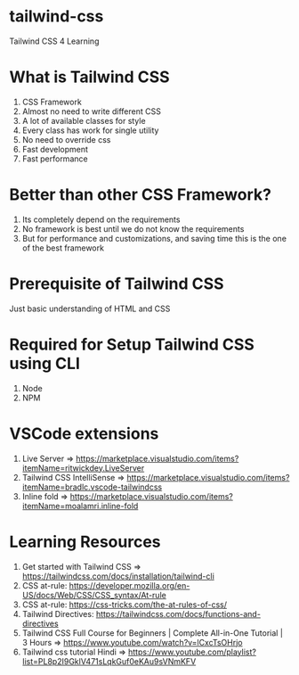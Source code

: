 # tailwind-css
Tailwind CSS 4 Learning

# What is Tailwind CSS
1) CSS Framework
2) Almost no need to write different CSS
3) A lot of available classes for style
4) Every class has work for single utility
5) No need to override css
6) Fast development
7) Fast performance

# Better than other CSS Framework?
1) Its completely depend on the requirements
2) No framework is best until we do not know the requirements
3) But for performance and customizations, and saving time this is the one of the best framework

# Prerequisite of Tailwind CSS
Just basic understanding of HTML and CSS

# Required for Setup Tailwind CSS using CLI
1) Node
2) NPM

# VSCode extensions
1) Live Server => https://marketplace.visualstudio.com/items?itemName=ritwickdey.LiveServer
2) Tailwind CSS IntelliSense => https://marketplace.visualstudio.com/items?itemName=bradlc.vscode-tailwindcss
3) Inline fold => https://marketplace.visualstudio.com/items?itemName=moalamri.inline-fold

# Learning Resources
1) Get started with Tailwind CSS => https://tailwindcss.com/docs/installation/tailwind-cli
2) CSS at-rule: https://developer.mozilla.org/en-US/docs/Web/CSS/CSS_syntax/At-rule
3) CSS at-rule: https://css-tricks.com/the-at-rules-of-css/
4) Tailwind Directives: https://tailwindcss.com/docs/functions-and-directives
5) Tailwind CSS Full Course for Beginners | Complete All-in-One Tutorial | 3 Hours =>  https://www.youtube.com/watch?v=lCxcTsOHrjo
6) Tailwind css tutorial Hindi => https://www.youtube.com/playlist?list=PL8p2I9GklV471sLqkGuf0eKAu9sVNmKFV